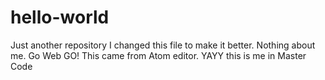 # hello-world
Just another repository
I changed this file to make it better. Nothing about me. Go Web GO!
This came from Atom editor. YAYY
this is me in Master Code
